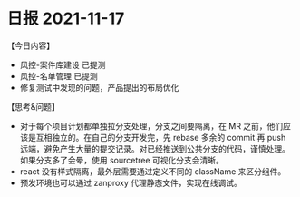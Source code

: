# 日报 2021-11-17

【今日内容】

- 风控-案件库建设 已提测
- 风控-名单管理 已提测
- 修复测试中发现的问题，产品提出的布局优化

【思考&问题】

- 对于每个项目计划都单独拉分支处理，分支之间要隔离，在 MR 之前，他们应该是互相独立的。在自己的分支开发完，先 rebase 多余的 commit 再 push 远端，避免产生大量的提交记录。对已经推送到公共分支的代码，谨慎处理。如果分支多了会晕，使用 sourcetree 可视化分支会清晰。
- react 没有样式隔离，最外层需要通过定义不同的 className 来区分组件。
- 预发环境也可以通过 zanproxy 代理静态文件，实现在线调试。
